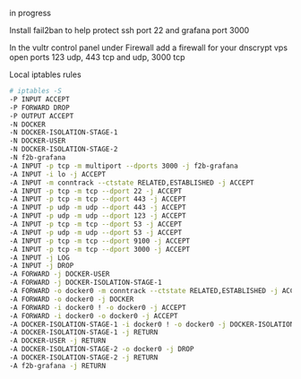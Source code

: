 in progress

Install fail2ban to help protect ssh port 22 and grafana port 3000

In the vultr control panel under Firewall
add a firewall for your dnscrypt vps
open ports 123 udp, 443 tcp and udp, 3000 tcp

Local iptables rules
```sh
# iptables -S
-P INPUT ACCEPT
-P FORWARD DROP
-P OUTPUT ACCEPT
-N DOCKER
-N DOCKER-ISOLATION-STAGE-1
-N DOCKER-USER
-N DOCKER-ISOLATION-STAGE-2
-N f2b-grafana
-A INPUT -p tcp -m multiport --dports 3000 -j f2b-grafana
-A INPUT -i lo -j ACCEPT
-A INPUT -m conntrack --ctstate RELATED,ESTABLISHED -j ACCEPT
-A INPUT -p tcp -m tcp --dport 22 -j ACCEPT
-A INPUT -p tcp -m tcp --dport 443 -j ACCEPT
-A INPUT -p udp -m udp --dport 443 -j ACCEPT
-A INPUT -p udp -m udp --dport 123 -j ACCEPT
-A INPUT -p tcp -m tcp --dport 53 -j ACCEPT
-A INPUT -p udp -m udp --dport 53 -j ACCEPT
-A INPUT -p tcp -m tcp --dport 9100 -j ACCEPT
-A INPUT -p tcp -m tcp --dport 3000 -j ACCEPT
-A INPUT -j LOG
-A INPUT -j DROP
-A FORWARD -j DOCKER-USER
-A FORWARD -j DOCKER-ISOLATION-STAGE-1
-A FORWARD -o docker0 -m conntrack --ctstate RELATED,ESTABLISHED -j ACCEPT
-A FORWARD -o docker0 -j DOCKER
-A FORWARD -i docker0 ! -o docker0 -j ACCEPT
-A FORWARD -i docker0 -o docker0 -j ACCEPT
-A DOCKER-ISOLATION-STAGE-1 -i docker0 ! -o docker0 -j DOCKER-ISOLATION-STAGE-2
-A DOCKER-ISOLATION-STAGE-1 -j RETURN
-A DOCKER-USER -j RETURN
-A DOCKER-ISOLATION-STAGE-2 -o docker0 -j DROP
-A DOCKER-ISOLATION-STAGE-2 -j RETURN
-A f2b-grafana -j RETURN
```
